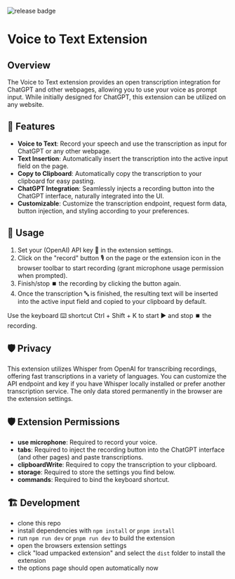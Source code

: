 ![release badge](https://github.com/jk-oster/voice-to-text-extension/actions/workflows/release.yaml/badge.svg)

# Voice to Text Extension
## Overview
The Voice to Text extension provides an open transcription integration for ChatGPT and other webpages, allowing you to use your voice as prompt input. While initially designed for ChatGPT, this extension can be utilized on any website.

## 🚀 Features
- **Voice to Text**: Record your speech and use the transcription as input for ChatGPT or any other webpage.
- **Text Insertion**: Automatically insert the transcription into the active input field on the page.
- **Copy to Clipboard**: Automatically copy the transcription to your clipboard for easy pasting.
- **ChatGPT Integration**: Seamlessly injects a recording button into the ChatGPT interface, naturally integrated into the UI.
- **Customizable**: Customize the transcription endpoint, request form data, button injection, and styling according to your preferences.

## 💬 Usage
1. Set your (OpenAI) API key 🔑 in the extension settings.
2. Click on the "record" button 🎙️ on the page or the extension icon in the browser toolbar to start recording (grant microphone usage permission when prompted).
3. Finish/stop ⏹️ the recording by clicking the button again.
4. Once the transcription 🔤 is finished, the resulting text will be inserted into the active input field and copied to your clipboard by default.

Use the keyboard ⌨️ shortcut Ctrl + Shift + K to start ▶️ and stop ⏹️ the recording.

## 🛡️ Privacy
This extension utilizes Whisper from OpenAI for transcribing recordings, offering fast transcriptions in a variety of languages. You can customize the API endpoint and key if you have Whisper locally installed or prefer another transcription service. The only data stored permanently in the browser are the extension settings.

## 🛡️ Extension Permissions
- **use microphone**: Required to record your voice.
- **tabs**: Required to inject the recording button into the ChatGPT interface (and other pages) and paste transcriptions.
- **clipboardWrite**: Required to copy the transcription to your clipboard.
- **storage**: Required to store the settings you find below.
- **commands**: Required to bind the keyboard shortcut.

## 🏗️ Development
- clone this repo
- install dependencies with `npm install` or `pnpm install`
- run `npm run dev` or `pnpm run dev` to build the extension
- open the browsers extension settings
- click "load umpacked extension" and select the `dist` folder to install the extension
- the options page should open automatically now
